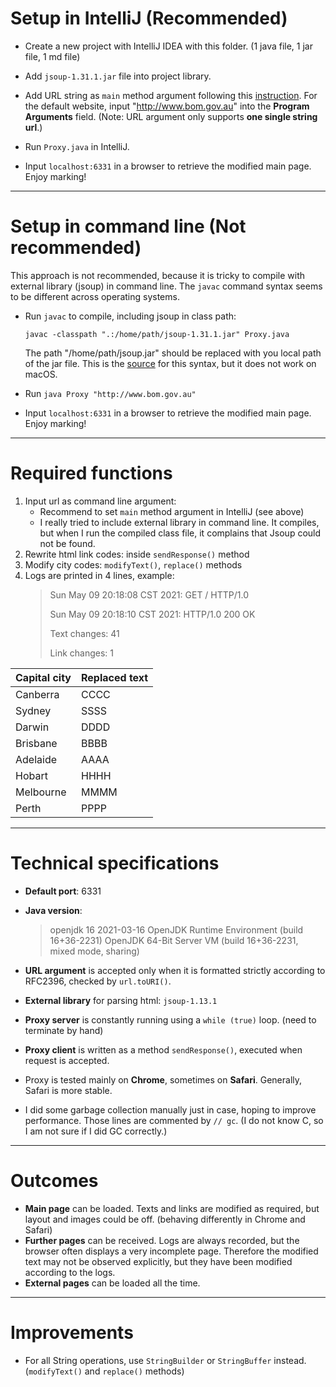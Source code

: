 # Setup in IntelliJ (Recommended)

-   Create a new project with IntelliJ IDEA with this folder. (1 java file, 1 jar file, 1 md file)
-   Add `jsoup-1.31.1.jar` file into project library. 

-   Add URL string as `main` method argument following this [instruction](https://stackoverflow.com/questions/2066307/how-do-you-input-command-line-arguments-in-intellij-idea). For the default website, input "http://www.bom.gov.au" into the **Program Arguments** field. (Note: URL argument only supports **one single string url**.)
-   Run `Proxy.java` in IntelliJ.
-   Input `localhost:6331` in a browser to retrieve the modified main page. Enjoy marking!

---

# Setup in command line (Not recommended)

This approach is not recommended, because it is tricky to compile with external library (jsoup) in command line. The `javac` command syntax seems to be different across operating systems.

-   Run `javac` to compile, including jsoup in class path:

    `javac -classpath ".:/home/path/jsoup-1.31.1.jar" Proxy.java`

    The path "/home/path/jsoup.jar" should be replaced with you local path of the jar file. This is the [source](https://stackoverflow.com/questions/9395207/how-to-include-jar-files-with-java-file-and-compile-in-command-prompt) for this syntax, but it does not work on macOS.

-   Run `java Proxy "http://www.bom.gov.au"`

-   Input `localhost:6331` in a browser to retrieve the modified main page. Enjoy marking!

---

# Required functions

1.  Input url as command line argument: 
    -   Recommend to set `main` method argument in IntelliJ (see above)
    -   I really tried to include external library in command line. It compiles, but when I run the compiled class file, it complains that Jsoup could not be found.
2.  Rewrite html link codes: inside `sendResponse()` method
3.  Modify city codes: `modifyText()`, `replace()` methods
4.  Logs are printed in 4 lines, example:
    >   Sun May 09 20:18:08 CST 2021: GET / HTTP/1.0
    >
    >   Sun May 09 20:18:10 CST 2021: HTTP/1.0 200 OK
    >
    >   Text changes: 41
    >
    >   Link changes: 1

| Capital city | Replaced text |
| ------------ | ------------- |
| Canberra     | CCCC          |
| Sydney       | SSSS          |
| Darwin       | DDDD          |
| Brisbane     | BBBB          |
| Adelaide     | AAAA          |
| Hobart       | HHHH          |
| Melbourne    | MMMM          |
| Perth        | PPPP          |

---

# Technical specifications

-   **Default port**: 6331

-   **Java version**:

    >    openjdk 16 2021-03-16
    >   OpenJDK Runtime Environment (build 16+36-2231)
    >   OpenJDK 64-Bit Server VM (build 16+36-2231, mixed mode, sharing)

-   **URL argument** is accepted only when it is formatted strictly according to RFC2396, checked by `url.toURI()`.

-   **External library** for parsing html: `jsoup-1.13.1`

-   **Proxy server** is constantly running using a `while (true)` loop. (need to terminate by hand)

-   **Proxy client** is written as a method `sendResponse()`, executed when request is accepted.

-   Proxy is tested mainly on **Chrome**, sometimes on **Safari**. Generally, Safari is more stable.

-   I did some garbage collection manually just in case, hoping to improve performance. Those lines are commented by `// gc`. (I do not know C, so I am not sure if I did GC correctly.)

---

# Outcomes

-   **Main page** can be loaded. Texts and links are modified as required, but layout and images could be off. (behaving differently in Chrome and Safari)
-   **Further pages** can be received. Logs are always recorded, but the browser often displays a very incomplete page. Therefore the modified text may not be observed explicitly, but they have been modified according to the logs.
-   **External pages** can be loaded all the time.

---

# Improvements

-   For all String operations, use `StringBuilder` or `StringBuffer` instead. (`modifyText()` and `replace()` methods)